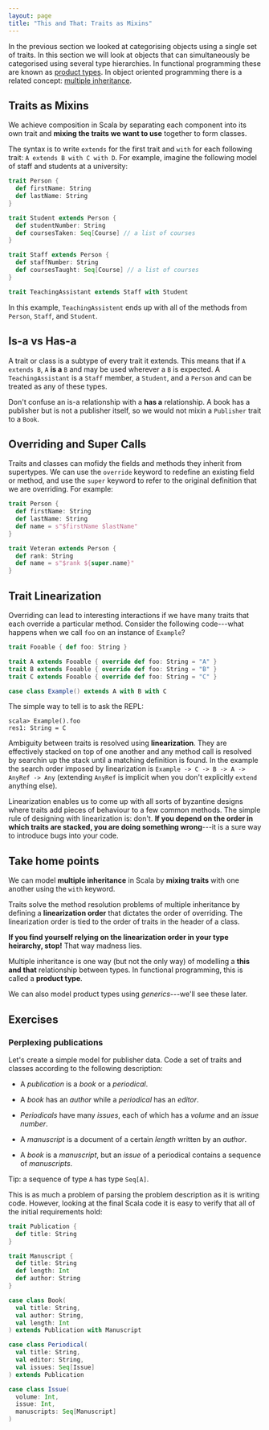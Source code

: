 ```yaml
---
layout: page
title: "This and That: Traits as Mixins"
---
```


In the previous section we looked at categorising objects using a single set of traits. In this section we will look at objects that can simultaneously be categorised using several type hierarchies. In functional programming these are known as [product types]. In object oriented programming there is a related concept: [multiple inheritance].

[product types]: http://en.wikipedia.org/wiki/Product_type
[multiple inheritance]: http://en.wikipedia.org/wiki/Multiple_inheritance

## Traits as Mixins

We achieve composition in Scala by separating each component into its own trait and **mixing the traits we want to use** together to form classes.

The syntax is to write `extends` for the first trait and `with` for each following trait: `A extends B with C with D`. For example, imagine the following model of staff and students at a university:

```scala
trait Person {
  def firstName: String
  def lastName: String
}

trait Student extends Person {
  def studentNumber: String
  def coursesTaken: Seq[Course] // a list of courses
}

trait Staff extends Person {
  def staffNumber: String
  def coursesTaught: Seq[Course] // a list of courses
}

trait TeachingAssistant extends Staff with Student
```

In this example, `TeachingAssistent` ends up with all of the methods from `Person`, `Staff`, and `Student`.

## Is-a vs Has-a

A trait or class is a subtype of every trait it extends. This means that if `A extends B`, `A` **is a** `B` and may be used wherever a `B` is expected. A `TeachingAssistant` is a `Staff` member, a `Student`, and a `Person` and can be treated as any of these types.

Don't confuse an is-a relationship with a **has a** relationship. A book has a publisher but is not a publisher itself, so we would not mixin a `Publisher` trait to a `Book`.

## Overriding and Super Calls

Traits and classes can mofidy the fields and methods they inherit from supertypes. We can use the `override` keyword to redefine an existing field or method, and use the `super` keyword to refer to the original definition that we are overriding. For example:

```scala
trait Person {
  def firstName: String
  def lastName: String
  def name = s"$firstName $lastName"
}

trait Veteran extends Person {
  def rank: String
  def name = s"$rank ${super.name}"
}
```

## Trait Linearization

Overriding can lead to interesting interactions if we have many traits that each override a particular method. Consider the following code---what happens when we call `foo` on an instance of `Example`?

```scala
trait Fooable { def foo: String }

trait A extends Fooable { override def foo: String = "A" }
trait B extends Fooable { override def foo: String = "B" }
trait C extends Fooable { override def foo: String = "C" }

case class Example() extends A with B with C
```

The simple way to tell is to ask the REPL:

```
scala> Example().foo
res1: String = C
```

Ambiguity between traits is resolved using **linearization**. They are effectively stacked on top of one another and any method call is resolved by searchin up the stack until a matching definition is found. In the example the search order imposed by linearization is `Example -> C -> B -> A -> AnyRef -> Any` (extending `AnyRef` is implicit when you don't explicitly `extend` anything else).

Linearization enables us to come up with all sorts of byzantine designs where traits add pieces of behaviour to a few common methods. The simple rule of designing with linearization is: don't. **If you depend on the order in which traits are stacked, you are doing something wrong**---it is a sure way to introduce bugs into your code.

## Take home points

We can model **multiple inheritance** in Scala by **mixing traits** with one another using the `with` keyword.

Traits solve the method resolution problems of multiple inheritance by defining a **linearization order** that dictates the order of overriding. The linearization order is tied to the order of traits in the header of a class.

**If you find yourself relying on the linearization order in your type heirarchy, stop!** That way madness lies.

Multiple inheritance is one way (but not the only way) of modelling a **this and that** relationship between types. In functional programming, this is called a **product type**.

We can also model product types using *generics*---we'll see these later.

## Exercises

### Perplexing publications

Let's create a simple model for publisher data. Code a set of traits and classes according to the following description:

  - A *publication* is a *book* or a *periodical*.

  - A *book* has an *author* while a *periodical* has an *editor*.

  - *Periodicals* have many *issues*, each of which has  a *volume* and an *issue number*.

  - A *manuscript* is a document of a certain *length* written by an *author*.

  - A *book* is a *manuscript*, but an *issue* of a periodical contains a sequence of *manuscripts*.

Tip: a sequence of type `A` has type `Seq[A]`.

<div class="solution">
This is as much a problem of parsing the problem description as it is writing code. However, looking at the final Scala code it is easy to verify that all of the initial requirements hold:

```scala
trait Publication {
  def title: String
}

trait Manuscript {
  def title: String
  def length: Int
  def author: String
}

case class Book(
  val title: String,
  val author: String,
  val length: Int
) extends Publication with Manuscript

case class Periodical(
  val title: String,
  val editor: String,
  val issues: Seq[Issue]
) extends Publication

case class Issue(
  volume: Int,
  issue: Int,
  manuscripts: Seq[Manuscript]
)
```
</div>
